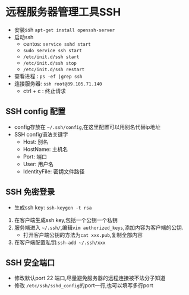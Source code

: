 # 远程服务器管理工具SSH

* 安装ssh `apt-get install openssh-server`
* 启动ssh 
    * centos: `service sshd start`
    * `sudo service ssh start`
    * `/etc/init.d/ssh start`
    * `/etc/init.d/ssh stop`
    * `/etc/init.d/ssh restart`
* 查看进程 : `ps -ef |grep ssh`
*  连接服务器: `ssh root@39.105.71.140 `
    *  ctrl + c : 终止请求


## SSH config 配置
* config存放在 `~/.ssh/config`,在这里配置可以用别名代替ip地址
* SSH config语法关键字
    * Host: 别名
    * HostName: 主机名
    * Port: 端口
    * User: 用户名
    * IdentityFile: 密钥文件路径  

## SSH 免密登录
* 生成ssh key: `ssh-keygen -t rsa`
 
 
 1. 在客户端生成ssh key,包括一个公钥一个私钥
 2. 服务端进入 `~/.ssh/`,编辑`vim authorized_keys`,添加内容为客户端的公钥.
    * 打开客户端公钥的方法为`cat xxx.pub`,复制全部内容
3. 在客户端配置私钥:`ssh-add ~/.ssh/xxx`

## SSH 安全端口
* 修改默认port 22 端口,尽量避免服务器的远程连接被不法分子知道
* 修改 `/etc/ssh/sshd_config`的port一行,也可以填写多行port